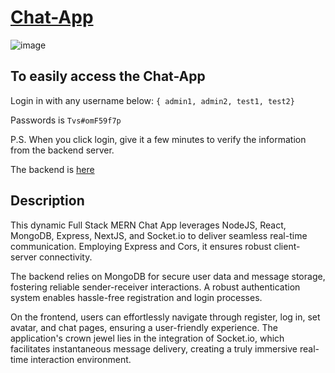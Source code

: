 # [Chat-App](https://vj-chat-app.vercel.app/)

![image](https://github.com/VJ-13/Chat-App/assets/64769412/590eecb3-0259-4037-8dd8-2a4821e6e4ed)


## To easily access the Chat-App 

Login in with any username below:
`{ admin1, admin2, test1, test2}` 

Passwords is `Tvs#omF59f7p`

P.S. When you click login, give it a few minutes to verify the information from the backend server.

The backend is [here](https://chat-app-server-bko0.onrender.com)


## Description
This dynamic Full Stack MERN Chat App leverages NodeJS, React, MongoDB, Express, NextJS, and Socket.io to deliver seamless real-time communication. Employing Express and Cors, it ensures robust client-server connectivity.

The backend relies on MongoDB for secure user data and message storage, fostering reliable sender-receiver interactions. A robust authentication system enables hassle-free registration and login processes.

On the frontend, users can effortlessly navigate through register, log in, set avatar, and chat pages, ensuring a user-friendly experience. The application's crown jewel lies in the integration of Socket.io, which facilitates instantaneous message delivery, creating a truly immersive real-time interaction environment.
